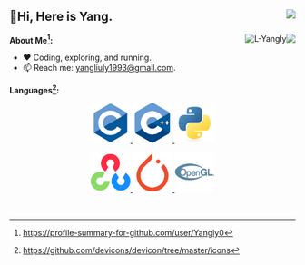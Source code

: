 ## 👋Hi, Here is Yang. <img align="right" src="https://profile-counter.glitch.me/Yangly0/count.svg" />

<p align="right">   <!-- 右边：Git信息 -->

<img align="right" src="https://github-readme-stats.vercel.app/api?username=L-Yangly&show_icons=true&icon_color=805AD5&text_color=718096&bg_color=ffffff&hide_title=true&count_private=true" />
<img align="right" src="https://github-readme-streak-stats.herokuapp.com/?user=L-Yangly" alt="L-Yangly" /> 

</p>

<p align="left">  <!-- 左边：个人简介 和 语言  -->

**About Me[^1]:**
- ❤️ Coding, exploring, and running.
- 📫 Reach me: yangliuly1993@gmail.com.

**Languages[^2]:**
	
<p align="center"> 
<a href="https://en.cppreference.com/w/c" target="_blank" rel="noreferrer"> 
    <img src="https://raw.githubusercontent.com/devicons/devicon/master/icons/c/c-original.svg" alt="c" width="70" height="70"/> 
</a> 
<a href="https://en.cppreference.com/w/" target="_blank" rel="noreferrer"> 
    <img src="https://raw.githubusercontent.com/devicons/devicon/master/icons/cplusplus/cplusplus-original.svg" alt="cplusplus" width="70" height="70"/> 
</a> 
<a href="https://www.python.org" target="_blank" rel="noreferrer"> 
    <img src="https://raw.githubusercontent.com/devicons/devicon/master/icons/python/python-original.svg" alt="python" width="70" height="70"/> 
</a>
</p>

<p align="center">
<a href="https://opencv.org/" target="_blank" rel="noreferrer"> 
    <img src="https://raw.githubusercontent.com/devicons/devicon/master/icons/opencv/opencv-original.svg" alt="opencv" width="70" height="70"/> 
</a> 
<a href="https://pytorch.org/" target="_blank" rel="noreferrer"> 
    <img src="https://raw.githubusercontent.com/devicons/devicon/master/icons/pytorch/pytorch-original.svg" alt="pytorch" width="70" height="70"/> 
</a> 
<a href="https://www.opengl.org/" target="_blank" rel="noreferrer"> 
    <img src="https://raw.githubusercontent.com/devicons/devicon/master/icons/opengl/opengl-original.svg" alt="opengl" width="70" height="70"/> 
</a> 
</p>

</p>

</br>

[^1]: <a href="https://profile-summary-for-github.com/user/Yangly0">https://profile-summary-for-github.com/user/Yangly0</a>
[^2]: <a href="https://github.com/devicons/devicon/tree/master/icons">https://github.com/devicons/devicon/tree/master/icons</a>
